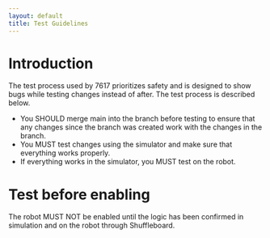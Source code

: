 ```yaml
---
layout: default
title: Test Guidelines
---
```


# Introduction

The test process used by 7617 prioritizes safety and is designed to show bugs while testing changes instead of after. The test process is described below.

* You SHOULD merge main into the branch before testing to ensure that any changes since the branch was created work with the changes in the branch.
* You MUST test changes using the simulator and make sure that everything works properly.
* If everything works in the simulator, you MUST test on the robot.

# Test before enabling

The robot MUST NOT be enabled until the logic has been confirmed in simulation and on the robot through Shuffleboard.

